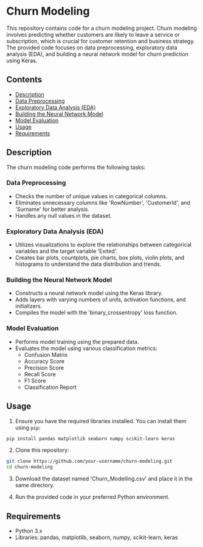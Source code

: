 # Churn Modeling

This repository contains code for a churn modeling project. Churn modeling involves predicting whether customers are likely to leave a service or subscription, which is crucial for customer retention and business strategy. The provided code focuses on data preprocessing, exploratory data analysis (EDA), and building a neural network model for churn prediction using Keras.

## Contents

- [Description](#description)
- [Data Preprocessing](#data-preprocessing)
- [Exploratory Data Analysis (EDA)](#exploratory-data-analysis-eda)
- [Building the Neural Network Model](#building-the-neural-network-model)
- [Model Evaluation](#model-evaluation)
- [Usage](#usage)
- [Requirements](#requirements)

## Description

The churn modeling code performs the following tasks:

### Data Preprocessing

- Checks the number of unique values in categorical columns.
- Eliminates unnecessary columns like 'RowNumber', 'CustomerId', and 'Surname' for better analysis.
- Handles any null values in the dataset.

### Exploratory Data Analysis (EDA)

- Utilizes visualizations to explore the relationships between categorical variables and the target variable 'Exited'.
- Creates bar plots, countplots, pie charts, box plots, violin plots, and histograms to understand the data distribution and trends.

### Building the Neural Network Model

- Constructs a neural network model using the Keras library.
- Adds layers with varying numbers of units, activation functions, and initializers.
- Compiles the model with the 'binary_crossentropy' loss function.

### Model Evaluation

- Performs model training using the prepared data.
- Evaluates the model using various classification metrics:
  - Confusion Matrix
  - Accuracy Score
  - Precision Score
  - Recall Score
  - F1 Score
  - Classification Report

## Usage

1. Ensure you have the required libraries installed. You can install them using `pip`:

```bash
pip install pandas matplotlib seaborn numpy scikit-learn keras
```

2. Clone this repository:

```bash
git clone https://github.com/your-username/churn-modeling.git
cd churn-modeling
```

3. Download the dataset named 'Churn_Modelling.csv' and place it in the same directory.

4. Run the provided code in your preferred Python environment.

## Requirements

- Python 3.x
- Libraries: pandas, matplotlib, seaborn, numpy, scikit-learn, keras
